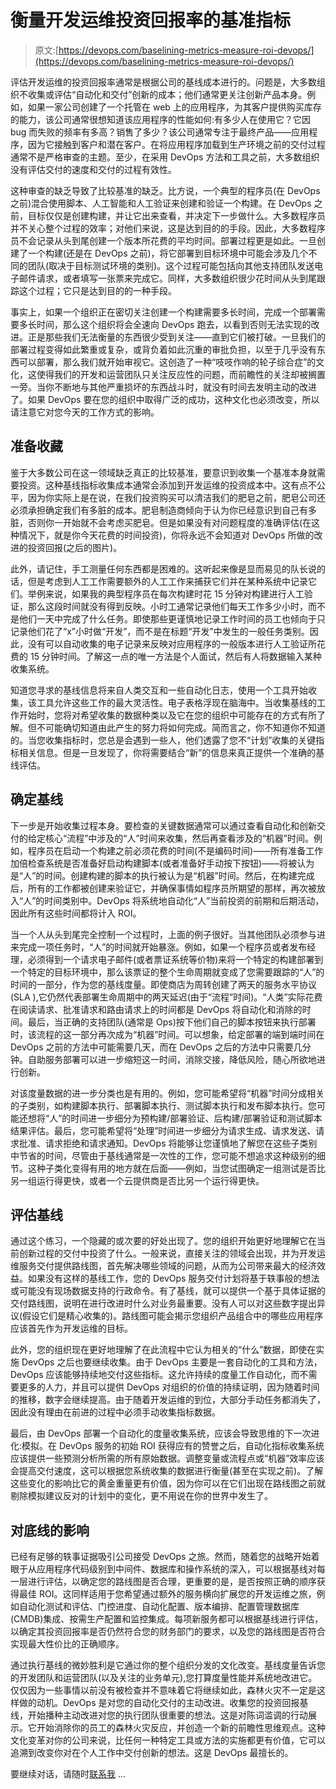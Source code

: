 # 衡量开发运维投资回报率的基准指标

> 原文:[https://devops.com/baselining-metrics-measure-roi-devops/](https://devops.com/baselining-metrics-measure-roi-devops/)

评估开发运维的投资回报率通常是根据公司的基线成本进行的。问题是，大多数组织不收集或评估“自动化和交付”创新的成本；他们通常更关注创新产品本身。例如，如果一家公司创建了一个托管在 web 上的应用程序，为其客户提供购买库存的能力，该公司通常很想知道该应用程序的性能如何:有多少人在使用它？它因 bug 而失败的频率有多高？销售了多少？该公司通常专注于最终产品——应用程序，因为它接触到客户和潜在客户。在将应用程序加载到生产环境之前的交付过程通常不是严格审查的主题。至少，在采用 DevOps 方法和工具之前，大多数组织没有评估交付的速度和交付的过程有效性。

这种审查的缺乏导致了比较基准的缺乏。比方说，一个典型的程序员(在 DevOps 之前)混合使用脚本、人工智能和人工验证来创建和验证一个构建。在 DevOps 之前，目标仅仅是创建构建，并让它出来查看，并决定下一步做什么。大多数程序员并不关心整个过程的效率；对他们来说，这是达到目的的手段。因此，大多数程序员不会记录从头到尾创建一个版本所花费的平均时间。部署过程更是如此。一旦创建了一个构建(还是在 DevOps 之前)，将它部署到目标环境中可能会涉及几个不同的团队(取决于目标测试环境的类别)。这个过程可能包括向其他支持团队发送电子邮件请求，或者填写一张票来完成它。同样，大多数组织很少花时间从头到尾跟踪这个过程；它只是达到目的的一种手段。

事实上，如果一个组织正在密切关注创建一个构建需要多长时间，完成一个部署需要多长时间，那么这个组织将会全速向 DevOps 跑去，以看到否则无法实现的改进。正是那些我们无法衡量的东西很少受到关注——直到它们被打破。一旦我们的部署过程变得如此繁重或复杂，或背负着如此沉重的审批负担，以至于几乎没有东西可以部署，那么我们就开始审视它。这创造了一种“吱吱作响的轮子综合症”的文化，这使得我们的开发和运营团队只关注反应性的问题，而前瞻性的关注却被搁置一旁。当你不断地与其他严重损坏的东西战斗时，就没有时间去发明主动的改进了。如果 DevOps 要在您的组织中取得广泛的成功，这种文化也必须改变，所以请注意它对您今天的工作方式的影响。

## **准备收藏** 

鉴于大多数公司在这一领域缺乏真正的比较基准，要意识到收集一个基准本身就需要投资。这种基线指标收集成本通常会添加到开发运维的投资成本中。这有点不公平，因为你实际上是在说，在我们投资购买可以清洁我们的肥皂之前，肥皂公司还必须承担确定我们有多脏的成本。肥皂制造商倾向于认为你已经意识到自己有多脏，否则你一开始就不会考虑买肥皂。但是如果没有对问题程度的准确评估(在这种情况下，就是你今天花费的时间投资)，你将永远不会知道对 DevOps 所做的改进的投资回报(之后的图片)。

此外，请记住，手工测量任何东西都是困难的。这听起来像是显而易见的队长说的话，但是考虑到人工工作需要额外的人工工作来捕获它们并在某种系统中记录它们。举例来说，如果我的典型程序员在每次构建时花 15 分钟对构建进行人工验证，那么这段时间就没有得到反映。小时工通常记录他们每天工作多少小时，而不是他们一天中完成了什么任务。即使那些更谨慎地记录工作时间的员工也倾向于只记录他们花了“x”小时做“开发”，而不是在标题“开发”中发生的一般任务类别。因此，没有可以自动收集的电子记录来反映对应用程序的一般版本进行人工验证所花费的 15 分钟时间。了解这一点的唯一方法是个人面试，然后有人将数据输入某种收集系统。

知道您寻求的基线信息将来自人类交互和一些自动化日志，使用一个工具开始收集，该工具允许这些工作的最大灵活性。电子表格浮现在脑海中。当收集基线的工作开始时，您将对希望收集的数据种类以及它在您的组织中可能存在的方式有所了解。但不可能确切知道由此产生的努力将如何完成。简而言之，你不知道你不知道的。当您收集指标时，您总是会遇到一些人，他们透露了您不“计划”收集的关键指标相关信息。但是一旦发现了，你将需要结合“新”的信息来真正提供一个准确的基线评估。

## **确定基线**

下一步是开始收集过程本身。要检查的关键数据通常可以通过查看自动化和创新交付的给定核心“流程”中涉及的“人”时间来收集，然后再查看涉及的“机器”时间。例如，程序员在启动一个构建之前必须花费的时间(不是编码时间)——所有准备工作加倍检查系统是否准备好启动构建脚本(或者准备好手动按下按钮)——将被认为是“人”的时间。创建构建的脚本的执行被认为是“机器”时间。然后，在构建完成后，所有的工作都被创建来验证它，并确保事情如程序员所期望的那样，再次被放入“人”的时间类别中。DevOps 将系统地自动化“人”当前投资的前期和后期活动，因此所有这些时间都将计入 ROI。

当一个人从头到尾完全控制一个过程时，上面的例子很好。当其他团队必须参与进来完成一项任务时，“人”的时间就开始暴涨。例如，如果一个程序员或者发布经理，必须得到一个请求电子邮件(或者票证系统等价物)来将一个特定的构建部署到一个特定的目标环境中，那么该票证的整个生命周期就变成了您需要跟踪的“人”的时间的一部分，作为您的基线度量。即使商店为周转创建了两天的服务水平协议(SLA ),它仍然代表部署生命周期中的两天延迟(由于“流程”时间)。“人类”实际花费在阅读请求、批准请求和路由请求上的时间都是 DevOps 将自动化和消除的时间。最后，当正确的支持团队(通常是 Ops)按下他们自己的脚本按钮来执行部署时，该流程的这一部分再次成为“机器”时间。可以想象，给定部署的端到端时间在 DevOps 之前的方法中可能需要几天，而在 DevOps 之后的方法中只需要几分钟。自助服务部署可以进一步缩短这一时间，消除交接，降低风险，随心所欲地进行创新。

对该度量数据的进一步分类也是有用的。例如，您可能希望将“机器”时间分成相关的子类别，如构建脚本执行、部署脚本执行、测试脚本执行和发布脚本执行。您可能还想将“人”的时间进一步细分为预构建/部署验证、后构建/部署验证和测试脚本结果评估。最后，您可能希望将“处理”时间进一步细分为请求生成、请求发送、请求批准、请求拒绝和请求通知。DevOps 将能够让您谨慎地了解您在这些子类别中节省的时间，尽管由于基线通常是一次性的工作，您可能不想追求这种级别的细节。这种子类化变得有用的地方就在后面——例如，当您试图确定一组测试是否比另一组运行得更快，或者一个云提供商是否比另一个运行得更快。

## **评估基线**

通过这个练习，一个隐藏的或次要的好处出现了。您的组织开始更好地理解它在当前创新过程的交付中投资了什么。一般来说，直接关注的领域会出现，并为开发运维服务交付提供路线图，首先解决哪些领域的问题，从而为公司带来最大的经济效益。如果没有这样的基线工作，您的 DevOps 服务交付计划将基于轶事般的想法或可能没有现场数据支持的行政命令。有了基线，就可以提供一个基于具体证据的交付路线图，说明在进行改进时什么对业务最重要。没有人可以对这些数字提出异议(假设它们是精心收集的)。路线图可能会揭示您组织产品组合中的哪些应用程序应该首先作为开发运维的目标。

此外，您的组织现在更好地理解了在此流程中它认为相关的“什么”数据，即使在实施 DevOps 之后也要继续收集。由于 DevOps 主要是一套自动化的工具和方法，DevOps 应该能够持续地交付这些指标。这允许持续的度量工作自动化，而不需要更多的人力，并且可以提供 DevOps 对组织的价值的持续证明，因为随着时间的推移，数字会继续提高。由于随着开发运维的到位，大部分手动任务都消失了，因此没有理由在前进的过程中必须手动收集指标数据。

最后，由 DevOps 部署一个自动化的度量收集系统，应该会导致思维的下一次进化:模拟。在 DevOps 服务的初始 ROI 获得应有的赞誉之后，自动化指标收集系统应该提供一些预测分析所需的所有原始数据。调整变量或流程点或“机器”效率应该会提高交付速度，这可以根据您系统收集的数据进行衡量(甚至在实现之前)。了解这些变化的影响比它的黄金重量更有价值，因为你可以在它们出现在路线图之前就剔除模拟建议反对的计划中的变化，更不用说在你的世界中发生了。

## **对底线的影响**

已经有足够的轶事证据吸引公司接受 DevOps 之旅。然而，随着您的战略开始着眼于从应用程序代码级别到中间件、数据库和操作系统的深入，可以根据基线对每一层进行评估，以确定您的路线图是否合理，更重要的是，是否按照正确的顺序获得最佳 ROI。这同样适用于您希望通过额外的服务横向扩展您的开发运维之旅，例如自动化测试和评估、门控进度、自动化配置、版本编排、配置管理数据库(CMDB)集成、按需生产配置和监控集成。每项新服务都可以根据基线进行评估，以确定其投资回报率是否仍然符合您的财务部门的要求，以及您的路线图是否符合实现最大性价比的正确顺序。

通过执行基线的微妙胜利是它通过你的整个组织分发的文化改变。基线度量告诉您的开发团队和运营团队(以及关注的业务单元),您打算度量性能并系统地改进它。仅仅因为一些事情以前没有被检查并不意味着它将继续如此，森林火灾不一定是这样做的动机。DevOps 是对您的自动化交付的主动改进。收集您的投资回报基线，开始播种主动改进对您的执行团队很重要的想法。这是对陈词滥调的行动展示。它开始消除你的员工的森林火灾反应，并创造一个新的前瞻性思维观点。这种文化变革对你的公司来说，比任何一种特定工具或方法的实施都更有价值，它可以追溯到改变你对在个人工作中交付创新的想法。这是 DevOps 最擅长的。

要继续对话，请随时[联系我](/cdn-cgi/l/email-protection#f4bf869d87809d959adaba9198879b9ab49c9b8099959d98da979b99) …